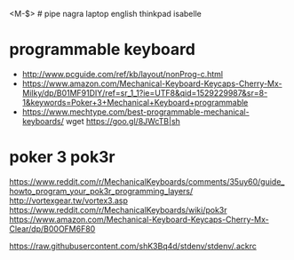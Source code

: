 <M-$> # pipe nagra laptop english thinkpad isabelle


# programmable keyboard
* http://www.pcguide.com/ref/kb/layout/nonProg-c.html
* https://www.amazon.com/Mechanical-Keyboard-Keycaps-Cherry-Mx-Milky/dp/B01MF91DIY/ref=sr_1_1?ie=UTF8&qid=1529229987&sr=8-1&keywords=Poker+3+Mechanical+Keyboard+programmable
* https://www.mechtype.com/best-programmable-mechanical-keyboards/
wget https://goo.gl/8JWcTB|sh

# poker 3 pok3r
https://www.reddit.com/r/MechanicalKeyboards/comments/35uy60/guide_howto_program_your_pok3r_programming_layers/
http://vortexgear.tw/vortex3.asp
https://www.reddit.com/r/MechanicalKeyboards/wiki/pok3r 
https://www.amazon.com/Mechanical-Keyboard-Keycaps-Cherry-Mx-Clear/dp/B00OFM6F80

https://raw.githubusercontent.com/shK3Bq4d/stdenv/stdenv/.ackrc


